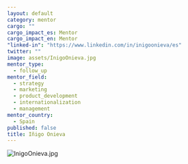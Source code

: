 ```yaml
---
layout: default
category: mentor
cargo: ""
cargo_impact_es: Mentor
cargo_impact_en: Mentor
"linked-in": "https://www.linkedin.com/in/inigoonieva/es"
twitter: ""
image: assets/InigoOnieva.jpg
mentor_type: 
  - follow_up
mentor_field: 
  - strategy
  - marketing
  - product_development
  - internationalization
  - management
mentor_country: 
  - Spain
published: false
title: Iñigo Onieva
---
```



![InigoOnieva.jpg]({{site.baseurl}}/assets/InigoOnieva.jpg)

